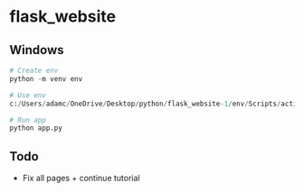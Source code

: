 # flask_website

## Windows

```python
# Create env
python -m venv env

# Use env
c:/Users/adamc/OneDrive/Desktop/python/flask_website-1/env/Scripts/activate.bat

# Run app
python app.py
```

## Todo

- Fix all pages + continue tutorial
